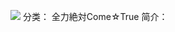 ![](//static.kivo.wiki/images/music/cover/cK8vhfcVu9gYqCmXw2hzkSZ9a7SrJm1i.jpg)
分类： 全力絶対Come☆True
简介：

